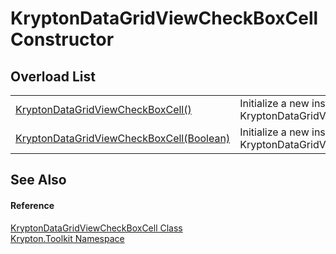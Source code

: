 # KryptonDataGridViewCheckBoxCell Constructor


## Overload List
<table>
<tr>
<td><a href="60316d88-f1f8-77b8-4738-88d34c5caeeb.md">KryptonDataGridViewCheckBoxCell()</a></td>
<td>Initialize a new instance of the KryptonDataGridViewCheckBoxCell.</td></tr>
<tr>
<td><a href="5de8f5fe-9610-bbbb-459e-1093bdf7aaf4.md">KryptonDataGridViewCheckBoxCell(Boolean)</a></td>
<td>Initialize a new instance of the KryptonDataGridViewCheckBoxCell.</td></tr>
</table>

## See Also


#### Reference
<a href="9120db6f-25e6-e5fa-16e6-cf09ce95924d.md">KryptonDataGridViewCheckBoxCell Class</a>  
<a href="79d2eac2-21f4-54ff-7552-b20c33c30600.md">Krypton.Toolkit Namespace</a>  
